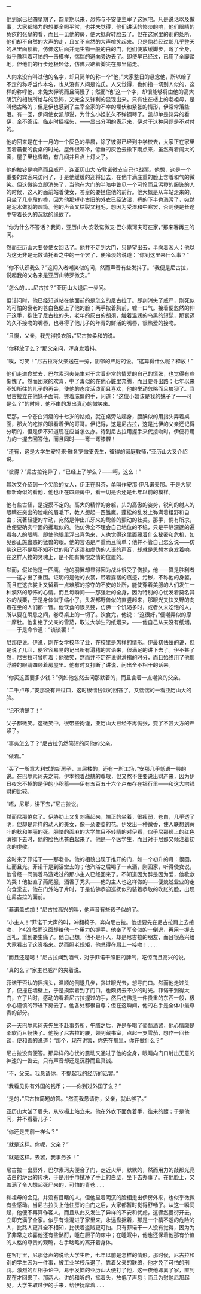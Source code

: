 一

他到家已经四星期了，四星期以来，恐怖与不安便主宰了这家宅。凡是说话以及做事，大家都竭力的想要全照平常，也并未觉得，他们讲话的惨淡的响，他们眼睛的负疚的张皇的看，而且一见他的房，便大抵背转脸去了。但在这家里的别的处所，他们却不自然的大声的走，且又不自然的大声喧笑起来。只是倘若经过那几乎整天的从里面锁着，仿佛这后面并无生物一般的白的门，他们便放缓脚步，弯了全身，似乎豫料着可怕的一击模样，惴惴的避向旁边去了。即使早已经过，已用了全脚踏地，但他们的行步还极轻低，仿佛只踮着脚尖在那里偷走。

人向来没有叫过他的名字，却只简单的称一个“他，”大家整日的悬念他，所以给了不定的称呼当作本名，也从没有人问是谁氏。人又觉得，也如指一切别人似的，这样的称呼他，未免太狎昵而且简慢了；然而“他”这一个字，却很能够将由他的高大阴沉的相貌所给与的恐怖，又完全又锋利的显现出来。只有住在楼上的老祖母，是叫他古略的；但是伊也感到了主宰全家的不幸的埋伏和紧张的情形，伊常常落些泪。有一回，伊问使女凯却说，为什么小姐长久不弹钢琴了。凯却单是诧异的看伊，全不答话，临走时摇摇头，——显出分明的表示来，伊对于这种问题是不对付的。

他的回来是在十一月的一个灰色的早晨，除了彼得已经到中学校去，大家正在家里围着晨餐的食桌的时光。屋外很寒冷，低垂的灰色云撒下雨点来，虽然有着阔大的窗，屋子里也昏暗，有几间并且点上灯火了。

他的拉铃是响亮而且威严，连亚历山大·安敦诺微支自己也战栗。他想，这是一个重要的宾客来访问了，于是他缓缓的迎将出去，在他丰满庄重的脸上含着和气的微笑。但这微笑立即消失了，当他在大门的半暗中瞥见一个可怜而且污秽的服饰的人的时候，这人的面前站着使女，苍皇的要拦住他的前行。他大概是从车站走来的，只坐了几小段的橇，因为他那短小古旧的外衣已经沾湿，裤的下半也溅污了，宛然是泥水做就的圆筒。他的声音又枯裂又粗毛，想因为受湿和中寒罢，否则便是长途中守着长久的沉默的缘故了。

“你为什么不答话？我问，亚历山大·安敦诺微支·巴尔素珂夫可在家，”那来客再三的问。

然而亚历山大要替使女回话了。他并不走到大门，只是望出去，半向着客人；他以为这无非是无数请托者之中的一个罢了，便冷淡的说道：“你到这里来什么事？”

“你不认识我么？”这闯入者嘲笑似的问，然而声音有些发抖了。“我便是尼古拉，说起我的父名来是亚历山特罗微支。”

“怎么的……尼古拉？”亚历山大退后一步问。

但诘问时，他已经知道站在他面前的是怎么的尼古拉了。即刻消失了威严，刚死似的可怕的衰老的苍白色便上了他的脸；两手按着胸前，嘘一口气。接着便忽然的伸开这手，抱住了尼古拉的头，老年的灰白的胡须，触着温润的乌黑的短髭，那衰迈的久不接吻的嘴唇，也寻得了他儿子的年青的鲜活的嘴唇，很热爱的接吻。

“且慢，父亲，我先得换衣服，”尼古拉柔和的说。

“你释放了么？”那父亲问，浑身发着抖。

“唉，可笑！”尼古拉将父亲送在一旁，阴郁的严厉的说。“这算得什么呢？释放！”

他们走进食堂去，巴尔素珂夫先生对于含着非常的情爱的自己的慌张，也觉得有些惭愧了。然而团聚的欢喜，中了毒似的在他心脏里奔腾，而且要寻出路；七年以来不知所往的儿子的再会，使他的态度活泼而且喜欢，他的举动忽略而且狼狈了。当尼古拉立在他妹子面前，搓着冻僵的手，问道：“这位小姐该是我的妹子了——可是么？”的时候，他不由的发出真心的微笑来。

尼那，一个苍白消瘦的十七岁的姑娘，就在桌旁站起身，腼腆似的用指头弄着桌面，那大的吃惊的眼看着伊的哥哥。伊记得，这是尼古拉，这是比伊的父亲还记得分明的，但是伊不知道现在应当怎么办。待到尼古拉用握手来代接吻时，伊便将用力的一握去回答他，而且同时——弯一弯膝髁！

“还有，这是大学生安特来·雅各罗微支先生，彼得的家庭教师，”亚历山大又介绍说。

“彼得？”尼古拉诧异了，“已经上了学么？——呵，这么！”

其次又介绍到一个尖脸的女人，伊正在斟茶，单叫作安那·伊凡诺夫那。于是大家都新奇似的看他，他也正在四顾房中，看一切是否还是七年以前的模样。

他有些古怪，是捉摸不定的。高大的精悍的身躯，头的高傲的姿势，锐利的射人的眼睛在突出的险峻的眉毛下，教人想起一匹雏鹰。蓬松的乱发上弥满着粗野和自由；沉著轻捷的举动，宛然是伸出爪牙来的鸷兽的颤动的壮美。那手，倘有所求，也便要确实牢固的攫取似的。他仿佛全不理会自己地位的不稳，只是平静深邃的遍看各人的眼睛，即使他眼里浮出喜色来，人也觉得这里面藏着什么秘密和危机，如见那正施蛊惑的猛兽的眼。他的言语是严重而且简单；他并不管自己怎么说——仿佛这已不是那不知不觉的陷了迷谬和虚伪的人语的声音，却就是思想本身发着响。在这样人物的灵魂上，是不能有悔恨之情的位置的。

然而，假如他是一匹鹰，他的羽翼却显得因为战斗很受了伤损，他——算是胜利者——这才出了重围。证明的是他的衣裳，带着露宿的痕迹，污秽，不称他的身躯，而且在这衣裳上又留着一点难解的掠夺的不安的处所，能使穿着美服的人们发生一种漠然的恐怖的心情。而且每瞬间——那强壮的全身，因为特别的心忧发着莫名其妙的战栗，于是身体似乎缩小了，头发都野兽似的直竖起来，那眼光又快又野的向着在坐的人们都一瞥。他饮食的很贪婪，仿佛一个饥渴多时，或者久未吃饱的人，所以要在瞬息之间，卷尽桌上的一切了。饮食完，他说：“这很好，”便嘲弄似的摩一摩肚。他复绝了父亲的雪茄，取过大学生的纸烟来，——他自己从来没有纸烟，——于是命令道：“谈谈罢！”

尼那便说。伊说，刚在女学校毕了业，在校里是怎样的情形。伊最初怯怯的说，但是说了几回，便容容易易的记出所有滑稽的言语来，很满足的讲下去了。伊不甚了然，尼古拉可曾听着；他微笑，然而并不定在说得滑稽的时分，而且始终用了他那浮肿的眼睛四顾着房屋里。他有时又打断了讲说，问出全不相干的话来。

“你买这画要多少钱？”例如他忽然去问那默着的，而且含着一点嘲笑的父亲。

“二千卢布，”安那没有开过口，这时很惜钱似的回答了，又惴惴的一看亚历山大的脸。

“记不清楚了！”

父子都微笑。这微笑中，很带些拘谨，亚历山大已经不再慌张，变了不甚大方的严紧了。

“事务怎么了？”尼古拉仍然简短的问他的父亲。

“做着。”

“买了一所意大利式的新房子，三层楼的，还有一所工场，”安那几乎低语一般的说。在巴尔素珂夫之前，伊本抱着战兢的尊敬，但又熬不住要说出财产来，因为伊日夜忘不掉的是伊的小积蓄——伊有五百五十六个卢布存在银行里——和这大宗钱财的比较。

“唔，尼那，讲下去，”尼古拉说。

然而尼那倦怠了。伊胁肋上又复刺痛起来，端正的坐着，很瘦弱，苍白，几乎透了明，但却是异样的动人的美女，像一朵要萎的花。伊发出一种微香，使人联想到黄叶的秋和美丽的死。胆怯的面麻的大学生目不转睛的对伊看，似乎尼那颊上的红色消褪下去时，他的脸色也苍白起来了。他是一个医学生，而且对于尼那又倾注着初恋的虔敬。

这时来了菲诺干——那老仆。他的相貌出现于推开的门，如一个初升的月：很圆，红而且光。菲诺干是到浴堂去的；他汽浴之后喝了一点酒，刚回家，听得使女说，他曾经一同骑着马游戏过的那小主人已经回来了。不知道因为醉是因为爱，他欷歔的哭！他扯直了燕尾服，洒香了秃头——他的主人也这样做的——便兢兢业业的走向食堂去。他在门外站了片时，于是仿佛恭迎巡抚似的装着恭敬的吹胀的脸，出现在尼古拉的面前。

“菲诺盖式加！”尼古拉高兴的叫，他声音有些孩子似的了。

“小主人！”菲诺干大声的叫，冲翻椅子，奔向尼古拉。他想要先在尼古拉肩上去接吻， [^42] 然而这面却给他一个用力的握手，他奉了军令似的一倒退，再用一握去回礼，重到要生痛了。他自己想，他不是仆人，却是尼古拉的朋友，而且很高兴给大家看出了这资格来。然而照老规矩，他总得在肩上一接吻！……

“而且还是喝！”尼古拉闻到酒气，对于菲诺干照旧的脾气，吃惊而且高兴的说。

“真的么？”家主也威严的夹着说。

菲诺干否认的摇摇头，温顺的倒退几步，斜过眼光去，想寻门口。然而他走过头了，便撞在墙壁上，于是摸索着到了门口，也颇费去不少的时光。菲诺干到得大门，立了片时，感动的看着尼古拉握过的手，然后仿佛是一件贵重的东西一般，极小心谨慎的带进下房去了。他各处都很自尊；但在这瞬间，他的右手是全体中最尊贵的部分。

这一天巴尔素珂夫先生不赴事务所，午膳之后，许是多喝了葡萄酒罢，他心情颇是柔软而且畅快了。他挽了尼古拉的腰，领到藏书室，点起一支雪茄，想作一回长谈，便和善的说道：“那个，现在讲罢，你先在那里，你在做什么？”

尼古拉没有便答。那异样的心忧的震动又通过了他的全身，眼睛向门口射出无意的神速的一瞥去，只有声音却还是沉静而且真诚。

“不，父亲。我恳请你，不提起我的经历的话罢。”

“我看见你有外国的钱币；——你到过外国了么？”

“是的，”尼古拉简短的答。“然而我恳请你，父亲，就此够了。”

亚历山大皱了眉头，从软榻上站立来。他在外衣下面负着手，往来的踱；于是他问，并不看着儿子：

“你还是先前一样么？”

“就是这样。你呢，父亲？”

“就是这样。去罢，我事务多！”

尼古拉一出房外，巴尔素珂夫便合了门，走近火炉，默默的，然而用力的敲那光亮洁白的炉台的砖块，于是用手巾拭净了手上的白垩，坐下去办事了。在他脸上，又盖满了令人想起死尸来的，可怕的青苍……

和祖母的会见，并没有目睹的人，但他显着阴沉的脸相走出伊房外来，也似乎微微有些感动。当尼古拉关上他住房的白门之后，大家都暂时觉得舒畅了。从这一瞬间起，他便不再算作客人，而且从此又发生了异样的不安和忧虑，这骤然曼衍开去，立即充满了全家。似乎有谁混进了家里来，永远盘据着，那是一个猜不透的危险的人，比路人更其全不相知，比伏着盗贼更可怕。只有菲诺干一人没有觉得，因为为了非常之欢喜他还有些酩酊，睡在厨子的床中；在睡眠中，他也还保着他那有价值的人格的尊贵的观瞻，右手略略的离开着身体。

在客厅里，尼那低声的说给大学生听，七年以前是怎样的情形。那时候，尼古拉和别的学生因为一件事，被工业学校斥退了，靠着父亲的联络，他才免了可怕的刑罚。激烈的互相争论中，易于发恼的亚历山大便打了他，这一夜他即离了家，直到现在才回来了。那两人，讲的和听的，摇着头，放低了声息；而且为慰勉尼那起见，大学生取过伊的手来，给伊抚摩着……